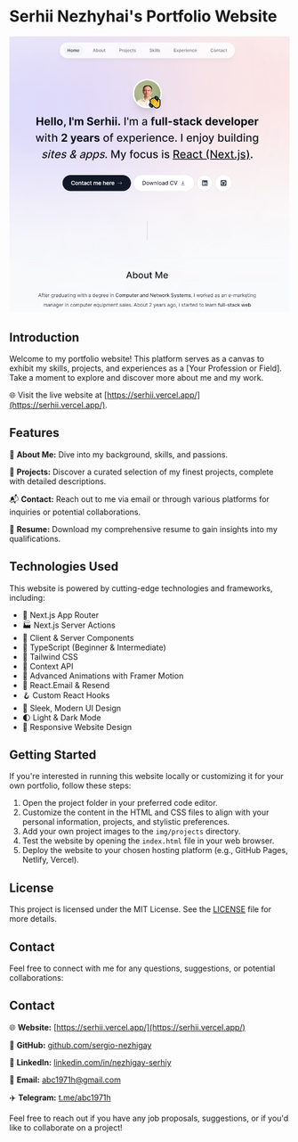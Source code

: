 # Serhii Nezhyhai's Portfolio Website

![Portfolio Website Preview](./public/meta/opengraph-image.jpg)

## Introduction

Welcome to my portfolio website! This platform serves as a canvas to exhibit my skills, projects, and experiences as a [Your Profession or Field]. Take a moment to explore and discover more about me and my work.

🌐 Visit the live website at [https://serhii.vercel.app/](https://serhii.vercel.app/).

## Features

👤 **About Me:** Dive into my background, skills, and passions.

🚀 **Projects:** Discover a curated selection of my finest projects, complete with detailed descriptions.

📬 **Contact:** Reach out to me via email or through various platforms for inquiries or potential collaborations.

📄 **Resume:** Download my comprehensive resume to gain insights into my qualifications.

## Technologies Used

This website is powered by cutting-edge technologies and frameworks, including:

- 🚀 Next.js App Router
- 🏭 Next.js Server Actions
- 🔄 Client & Server Components
- 🧪 TypeScript (Beginner & Intermediate)
- 🎨 Tailwind CSS
- 🧩 Context API
- 🎉 Advanced Animations with Framer Motion
- 📧 React.Email & Resend
- 🪝 Custom React Hooks
- 🎨 Sleek, Modern UI Design
- 🌓 Light & Dark Mode
- 📱 Responsive Website Design

## Getting Started

If you're interested in running this website locally or customizing it for your own portfolio, follow these steps:

1. Open the project folder in your preferred code editor.
2. Customize the content in the HTML and CSS files to align with your personal information, projects, and stylistic preferences.
3. Add your own project images to the `img/projects` directory.
4. Test the website by opening the `index.html` file in your web browser.
5. Deploy the website to your chosen hosting platform (e.g., GitHub Pages, Netlify, Vercel).

## License

This project is licensed under the MIT License. See the [LICENSE](LICENSE) file for more details.

## Contact

Feel free to connect with me for any questions, suggestions, or potential collaborations:

## Contact

🌐 **Website:** [https://serhii.vercel.app/](https://serhii.vercel.app/)

🐙 **GitHub:** [github.com/sergio-nezhigay](https://github.com/sergio-nezhigay)

💼 **LinkedIn:** [linkedin.com/in/nezhigay-serhiy](https://linkedin.com/in/nezhigay-serhiy)

📧 **Email:** abc1971h@gmail.com

✈️ **Telegram:** [t.me/abc1971h](https://t.me/abc1971h)

Feel free to reach out if you have any job proposals, suggestions, or if you'd like to collaborate on a project!
